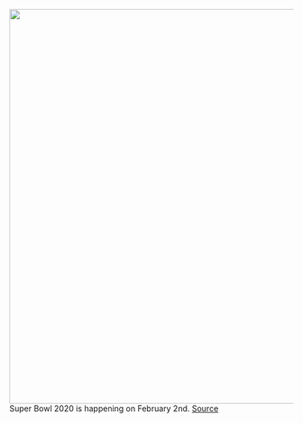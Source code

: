 <img src='https://cdn.vox-cdn.com/thumbor/9LhQ7mmCc2GWSVnmfwxC5EI4QQU=/0x0:3500x2978/1200x800/filters:focal(1470x1209:2030x1769)/cdn.vox-cdn.com/uploads/chorus_image/image/66235305/1202417318.jpg.0.jpg' width='700px' /><br/>
Super Bowl 2020 is happening on February 2nd.
<a href='https://www.theverge.com/entertainment/2020/2/2/21084036/super-bowl-2020-how-to-watch-date-online-time-free-streaming-tv'> Source <a/>
